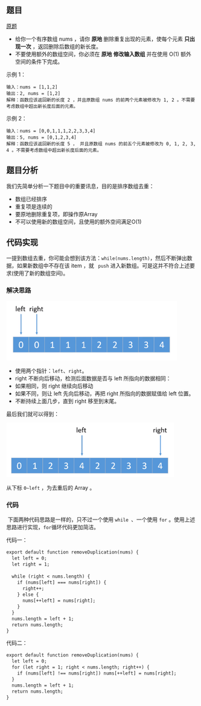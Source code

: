## 题目

[原题](https://leetcode-cn.com/leetbook/read/top-interview-questions-easy/x2gy9m/)

* 给你一个有序数组 nums ，请你 **原地** 删除重复出现的元素，使每个元素 **只出现一次** ，返回删除后数组的新长度。
* 不要使用额外的数组空间，你必须在 **原地** **修改输入数组** 并在使用 O(1) 额外空间的条件下完成。

示例 1：

```
输入：nums = [1,1,2]
输出：2, nums = [1,2]
解释：函数应该返回新的长度 2 ，并且原数组 nums 的前两个元素被修改为 1, 2 。不需要考虑数组中超出新长度后面的元素。
```

示例 2：

```
输入：nums = [0,0,1,1,1,2,2,3,3,4]
输出：5, nums = [0,1,2,3,4]
解释：函数应该返回新的长度 5 ， 并且原数组 nums 的前五个元素被修改为 0, 1, 2, 3, 4 。不需要考虑数组中超出新长度后面的元素。
```

## 题目分析

我们先简单分析一下题目中的重要讯息，目的是排序数组去重：

* 数组已经排序
* 重复项是连续的
* 要原地删除重复项，即操作原Array
* 不可以使用新的数组空间，且使用的额外空间满足O(1)

## 代码实现

​	一提到数组去重，你可能会想到该方法：`while(nums.length)`，然后不断弹出数据，如果新数组中不存在该 item ，就 ` push` 进入新数组。可是这并不符合上述要求(使用了新的数组空间)。

### 解决思路

<img src="排序数组去重.assets/001.png" alt="001" style="zoom:80%;" />

* 使用两个指针：`left`、`right`。
* right 不断向后移动，检测后面数据是否与 left 所指向的数据相同：
* 如果相同，则 right 继续向后移动
* 如果不同，则让 left 先向后移动，再把 right 所指向的数据赋值给 left 位置。
* 不断持续上面几步，直到 right 移至到末尾。

最后我们就可以得到：

<img src="排序数组去重.assets/002.png" alt="002" style="zoom:80%;" />

从下标 `0~left` ，为去重后的 Array 。

### 代码

​	下面两种代码思路是一样的，只不过一个使用 `while `、一个使用 `for` 。使用上述思路进行实现，`for`循环代码更加简洁。

代码一：

```
export default function removeDuplication(nums) {
  let left = 0;
  let right = 1;

  while (right < nums.length) {
    if (nums[left] === nums[right]) {
      right++;
    } else {
      nums[++left] = nums[right];
    }
  }
  nums.length = left + 1;
  return nums.length;
}
```

代码二：

```
export default function removeDuplication(nums) {
  let left = 0;
  for (let right = 1; right < nums.length; right++) {
    if (nums[left] !== nums[right]) nums[++left] = nums[right];
  }
  nums.length = left + 1;
  return nums.length;
}
```

